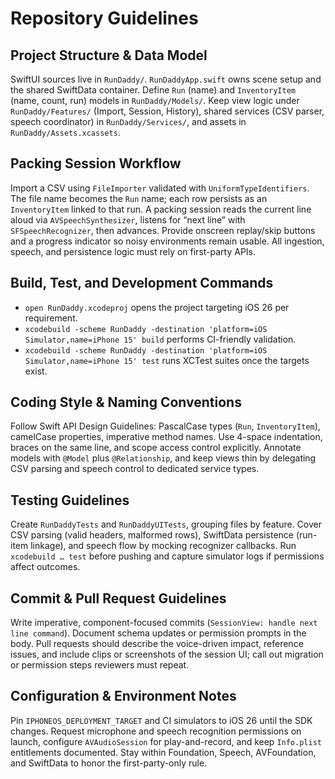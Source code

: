 # Repository Guidelines

## Project Structure & Data Model
SwiftUI sources live in `RunDaddy/`. `RunDaddyApp.swift` owns scene setup and the shared SwiftData container. Define `Run` (name) and `InventoryItem` (name, count, run) models in `RunDaddy/Models/`. Keep view logic under `RunDaddy/Features/` (Import, Session, History), shared services (CSV parser, speech coordinator) in `RunDaddy/Services/`, and assets in `RunDaddy/Assets.xcassets`.

## Packing Session Workflow
Import a CSV using `FileImporter` validated with `UniformTypeIdentifiers`. The file name becomes the `Run` name; each row persists as an `InventoryItem` linked to that run. A packing session reads the current line aloud via `AVSpeechSynthesizer`, listens for “next line” with `SFSpeechRecognizer`, then advances. Provide onscreen replay/skip buttons and a progress indicator so noisy environments remain usable. All ingestion, speech, and persistence logic must rely on first-party APIs.

## Build, Test, and Development Commands
- `open RunDaddy.xcodeproj` opens the project targeting iOS 26 per requirement.
- `xcodebuild -scheme RunDaddy -destination 'platform=iOS Simulator,name=iPhone 15' build` performs CI-friendly validation.
- `xcodebuild -scheme RunDaddy -destination 'platform=iOS Simulator,name=iPhone 15' test` runs XCTest suites once the targets exist.

## Coding Style & Naming Conventions
Follow Swift API Design Guidelines: PascalCase types (`Run`, `InventoryItem`), camelCase properties, imperative method names. Use 4-space indentation, braces on the same line, and scope access control explicitly. Annotate models with `@Model` plus `@Relationship`, and keep views thin by delegating CSV parsing and speech control to dedicated service types.

## Testing Guidelines
Create `RunDaddyTests` and `RunDaddyUITests`, grouping files by feature. Cover CSV parsing (valid headers, malformed rows), SwiftData persistence (run-item linkage), and speech flow by mocking recognizer callbacks. Run `xcodebuild … test` before pushing and capture simulator logs if permissions affect outcomes.

## Commit & Pull Request Guidelines
Write imperative, component-focused commits (`SessionView: handle next line command`). Document schema updates or permission prompts in the body. Pull requests should describe the voice-driven impact, reference issues, and include clips or screenshots of the session UI; call out migration or permission steps reviewers must repeat.

## Configuration & Environment Notes
Pin `IPHONEOS_DEPLOYMENT_TARGET` and CI simulators to iOS 26 until the SDK changes. Request microphone and speech recognition permissions on launch, configure `AVAudioSession` for play-and-record, and keep `Info.plist` entitlements documented. Stay within Foundation, Speech, AVFoundation, and SwiftData to honor the first-party-only rule.
